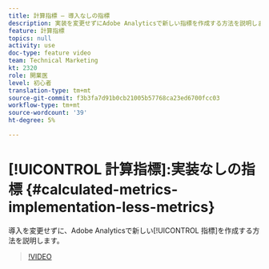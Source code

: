```yaml
---
title: 計算指標 — 導入なしの指標
description: 実装を変更せずにAdobe Analyticsで新しい指標を作成する方法を説明します。
feature: 計算指標
topics: null
activity: use
doc-type: feature video
team: Technical Marketing
kt: 2320
role: 開業医
level: 初心者
translation-type: tm+mt
source-git-commit: f3b3fa7d91b0cb21005b57768ca23ed6700fcc03
workflow-type: tm+mt
source-wordcount: '39'
ht-degree: 5%

---
```



# [!UICONTROL 計算指標]:実装なしの指標  {#calculated-metrics-implementation-less-metrics}

導入を変更せずに、Adobe Analyticsで新しい[!UICONTROL 指標]を作成する方法を説明します。

>[!VIDEO](https://video.tv.adobe.com/v/25407/?quality=12)
